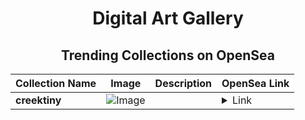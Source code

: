 <div align="center">

# Digital Art Gallery

## Trending Collections on OpenSea

| Collection Name                       | Image                                                                                     | Description                       | OpenSea Link                                                                                          |
|---------------------------------------|-------------------------------------------------------------------------------------------|-----------------------------------|--------------------------------------------------------------------------------------------------------|
| **creektiny** | ![Image](https://i.seadn.io/s/raw/files/5e3af65019056fe7f619058d0cbd77bd.png?w=500&auto=format?w=200&auto=format) |  | <details><summary>Link</summary>[creektiny](https://opensea.io/collection/creektiny)</details> |

</div>